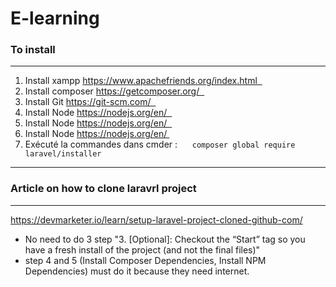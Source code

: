 
# E-learning 

### To install
---
1. Install xampp https://www.apachefriends.org/index.html  
2. Install composer https://getcomposer.org/   
3. Install Git https://git-scm.com/   
4. Install Node https://nodejs.org/en/   
5. Install Node https://nodejs.org/en/   
6. Install Node https://nodejs.org/en/ 
7. Exécuté la commandes dans cmder :     
    `composer global require laravel/installer`

---

### Article on how to clone laravrl project
---
https://devmarketer.io/learn/setup-laravel-project-cloned-github-com/

- No need to do 3 step "3. [Optional]: Checkout the “Start” tag so you have a fresh install of the project (and not the final files)"
- step 4 and 5 (Install Composer Dependencies, Install NPM Dependencies) must do it because they need internet.

